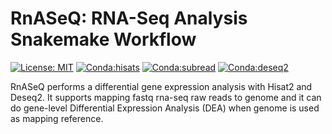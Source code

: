 # RnASeQ: RNA-Seq Analysis Snakemake Workflow
[![License: MIT](https://img.shields.io/badge/License-MIT-yellow.svg)](https://opensource.org/licenses/MIT)
[![Conda:hisats](https://img.shields.io/badge/bioconda-Hisat2-green.svg)](https://anaconda.org/bioconda/hisat2)
[![Conda:subread](https://img.shields.io/badge/bioconda-subread-blue.svg)](https://anaconda.org/bioconda/subread)
[![Conda:deseq2](https://img.shields.io/badge/bioconductor-deseq2-red.svg)](https://anaconda.org/bioconda/bioconductor-deseq2)

RnASeQ performs a differential gene expression analysis with Hisat2 and Deseq2. It supports mapping fastq rna-seq raw reads to genome and it can do gene-level Differential Expression Analysis (DEA) when genome is used as mapping reference.
